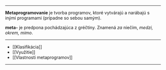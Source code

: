 ***********
**Metaprogramovanie** je tvorba programov, ktoré vytvárajú a narábajú s inými programami (prípadne so sebou samým).

**meta-** je predpona pochádzajúca z gréčtiny. Znamená *za* niečím, *medzi, okrem, mimo*.


---
- [[Klasifikácia]]
- [[Využitie]]
- [[Vlastnosti metaprogramov]]
---